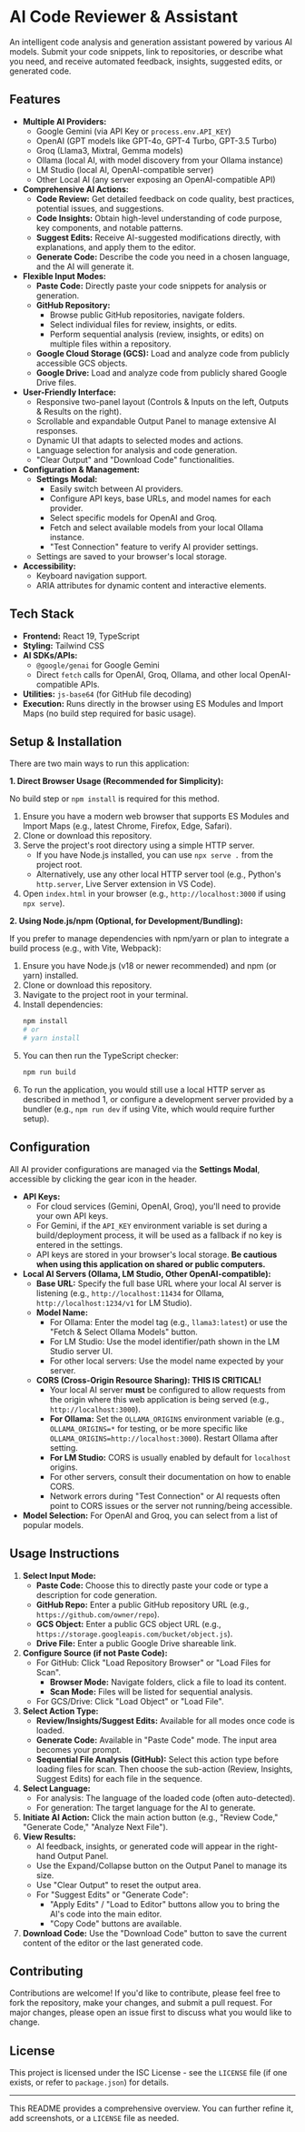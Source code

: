 
# AI Code Reviewer & Assistant

An intelligent code analysis and generation assistant powered by various AI models. Submit your code snippets, link to repositories, or describe what you need, and receive automated feedback, insights, suggested edits, or generated code.

## Features

- **Multiple AI Providers:**
    - Google Gemini (via API Key or `process.env.API_KEY`)
    - OpenAI (GPT models like GPT-4o, GPT-4 Turbo, GPT-3.5 Turbo)
    - Groq (Llama3, Mixtral, Gemma models)
    - Ollama (local AI, with model discovery from your Ollama instance)
    - LM Studio (local AI, OpenAI-compatible server)
    - Other Local AI (any server exposing an OpenAI-compatible API)
- **Comprehensive AI Actions:**
    - **Code Review:** Get detailed feedback on code quality, best practices, potential issues, and suggestions.
    - **Code Insights:** Obtain high-level understanding of code purpose, key components, and notable patterns.
    - **Suggest Edits:** Receive AI-suggested modifications directly, with explanations, and apply them to the editor.
    - **Generate Code:** Describe the code you need in a chosen language, and the AI will generate it.
- **Flexible Input Modes:**
    - **Paste Code:** Directly paste your code snippets for analysis or generation.
    - **GitHub Repository:**
        - Browse public GitHub repositories, navigate folders.
        - Select individual files for review, insights, or edits.
        - Perform sequential analysis (review, insights, or edits) on multiple files within a repository.
    - **Google Cloud Storage (GCS):** Load and analyze code from publicly accessible GCS objects.
    - **Google Drive:** Load and analyze code from publicly shared Google Drive files.
- **User-Friendly Interface:**
    - Responsive two-panel layout (Controls & Inputs on the left, Outputs & Results on the right).
    - Scrollable and expandable Output Panel to manage extensive AI responses.
    - Dynamic UI that adapts to selected modes and actions.
    - Language selection for analysis and code generation.
    - "Clear Output" and "Download Code" functionalities.
- **Configuration & Management:**
    - **Settings Modal:**
        - Easily switch between AI providers.
        - Configure API keys, base URLs, and model names for each provider.
        - Select specific models for OpenAI and Groq.
        - Fetch and select available models from your local Ollama instance.
        - "Test Connection" feature to verify AI provider settings.
    - Settings are saved to your browser's local storage.
- **Accessibility:**
    - Keyboard navigation support.
    - ARIA attributes for dynamic content and interactive elements.

## Tech Stack

- **Frontend:** React 19, TypeScript
- **Styling:** Tailwind CSS
- **AI SDKs/APIs:**
    - `@google/genai` for Google Gemini
    - Direct `fetch` calls for OpenAI, Groq, Ollama, and other local OpenAI-compatible APIs.
- **Utilities:** `js-base64` (for GitHub file decoding)
- **Execution:** Runs directly in the browser using ES Modules and Import Maps (no build step required for basic usage).

## Setup & Installation

There are two main ways to run this application:

**1. Direct Browser Usage (Recommended for Simplicity):**

   No build step or `npm install` is required for this method.
   1. Ensure you have a modern web browser that supports ES Modules and Import Maps (e.g., latest Chrome, Firefox, Edge, Safari).
   2. Clone or download this repository.
   3. Serve the project's root directory using a simple HTTP server.
      - If you have Node.js installed, you can use `npx serve .` from the project root.
      - Alternatively, use any other local HTTP server tool (e.g., Python's `http.server`, Live Server extension in VS Code).
   4. Open `index.html` in your browser (e.g., `http://localhost:3000` if using `npx serve`).

**2. Using Node.js/npm (Optional, for Development/Bundling):**

   If you prefer to manage dependencies with npm/yarn or plan to integrate a build process (e.g., with Vite, Webpack):
   1. Ensure you have Node.js (v18 or newer recommended) and npm (or yarn) installed.
   2. Clone or download this repository.
   3. Navigate to the project root in your terminal.
   4. Install dependencies:
      ```bash
      npm install
      # or
      # yarn install
      ```
   5. You can then run the TypeScript checker:
      ```bash
      npm run build
      ```
   6. To run the application, you would still use a local HTTP server as described in method 1, or configure a development server provided by a bundler (e.g., `npm run dev` if using Vite, which would require further setup).

## Configuration

All AI provider configurations are managed via the **Settings Modal**, accessible by clicking the gear icon in the header.

- **API Keys:**
    - For cloud services (Gemini, OpenAI, Groq), you'll need to provide your own API keys.
    - For Gemini, if the `API_KEY` environment variable is set during a build/deployment process, it will be used as a fallback if no key is entered in the settings.
    - API keys are stored in your browser's local storage. **Be cautious when using this application on shared or public computers.**
- **Local AI Servers (Ollama, LM Studio, Other OpenAI-compatible):**
    - **Base URL:** Specify the full base URL where your local AI server is listening (e.g., `http://localhost:11434` for Ollama, `http://localhost:1234/v1` for LM Studio).
    - **Model Name:**
        - For Ollama: Enter the model tag (e.g., `llama3:latest`) or use the "Fetch & Select Ollama Models" button.
        - For LM Studio: Use the model identifier/path shown in the LM Studio server UI.
        - For other local servers: Use the model name expected by your server.
    - **CORS (Cross-Origin Resource Sharing): THIS IS CRITICAL!**
        - Your local AI server **must** be configured to allow requests from the origin where this web application is being served (e.g., `http://localhost:3000`).
        - **For Ollama:** Set the `OLLAMA_ORIGINS` environment variable (e.g., `OLLAMA_ORIGINS=*` for testing, or be more specific like `OLLAMA_ORIGINS=http://localhost:3000`). Restart Ollama after setting.
        - **For LM Studio:** CORS is usually enabled by default for `localhost` origins.
        - For other servers, consult their documentation on how to enable CORS.
        - Network errors during "Test Connection" or AI requests often point to CORS issues or the server not running/being accessible.
- **Model Selection:** For OpenAI and Groq, you can select from a list of popular models.

## Usage Instructions

1.  **Select Input Mode:**
    - **Paste Code:** Choose this to directly paste your code or type a description for code generation.
    - **GitHub Repo:** Enter a public GitHub repository URL (e.g., `https://github.com/owner/repo`).
    - **GCS Object:** Enter a public GCS object URL (e.g., `https://storage.googleapis.com/bucket/object.js`).
    - **Drive File:** Enter a public Google Drive shareable link.
2.  **Configure Source (if not Paste Code):**
    - For GitHub: Click "Load Repository Browser" or "Load Files for Scan".
        - **Browser Mode:** Navigate folders, click a file to load its content.
        - **Scan Mode:** Files will be listed for sequential analysis.
    - For GCS/Drive: Click "Load Object" or "Load File".
3.  **Select Action Type:**
    - **Review/Insights/Suggest Edits:** Available for all modes once code is loaded.
    - **Generate Code:** Available in "Paste Code" mode. The input area becomes your prompt.
    - **Sequential File Analysis (GitHub):** Select this action type before loading files for scan. Then choose the sub-action (Review, Insights, Suggest Edits) for each file in the sequence.
4.  **Select Language:**
    - For analysis: The language of the loaded code (often auto-detected).
    - For generation: The target language for the AI to generate.
5.  **Initiate AI Action:** Click the main action button (e.g., "Review Code," "Generate Code," "Analyze Next File").
6.  **View Results:**
    - AI feedback, insights, or generated code will appear in the right-hand Output Panel.
    - Use the Expand/Collapse button on the Output Panel to manage its size.
    - Use "Clear Output" to reset the output area.
    - For "Suggest Edits" or "Generate Code":
        - "Apply Edits" / "Load to Editor" buttons allow you to bring the AI's code into the main editor.
        - "Copy Code" buttons are available.
7.  **Download Code:** Use the "Download Code" button to save the current content of the editor or the last generated code.

## Contributing

Contributions are welcome! If you'd like to contribute, please feel free to fork the repository, make your changes, and submit a pull request. For major changes, please open an issue first to discuss what you would like to change.

## License

This project is licensed under the ISC License - see the `LICENSE` file (if one exists, or refer to `package.json`) for details.

---

This README provides a comprehensive overview. You can further refine it, add screenshots, or a `LICENSE` file as needed.
